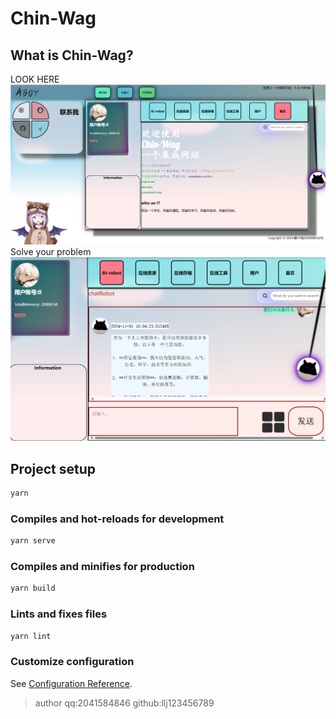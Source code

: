 # Chin-Wag

## What is Chin-Wag?
LOOK HERE
![alt text](image-1.png)
Solve your problem
![alt text](image-2.png)



## Project setup

```bash
yarn
```

### Compiles and hot-reloads for development

```bash
yarn serve
```

### Compiles and minifies for production

```bash
yarn build
```

### Lints and fixes files

```bash
yarn lint
```

### Customize configuration
See [Configuration Reference](https://cli.vuejs.org/config/).

>author
>qq:2041584846
>github:llj123456789
